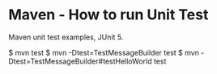 # Maven - How to run Unit Test
Maven unit test examples, JUnit 5.

$ mvn test
$ mvn -Dtest=TestMessageBuilder test
$ mvn -Dtest=TestMessageBuilder#testHelloWorld test
```